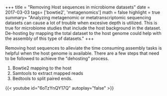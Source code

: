 +++
title = "Removing Host sequences in microbiome datasets"
date = 2017-03-03
tags= ['bowtie2', 'metagenomics']
math = false
highlight = true
summary= "Analyzing metagenomic or metatranscriptomic sequencing datasets can cause a lot of trouble when excesive depth is utilized. This is true for microbiome studies that include the host background in the dataset. De-hosting by mapping the total dataset to the host genome could help with the assembly of this type of datasets."
+++

Removing host sequences to alleviate the time consuming assembly tasks is helpful when the host genome is available. There are a few steps that need to be followed to achieve the "dehosting" process. 

1. Bowtie2 mapping to the host
2. Samtools to extract mapped reads
3. Bedtools to split paired ends.



{{< youtube id="6oTzYnQY17Q" autoplay="false" >}}